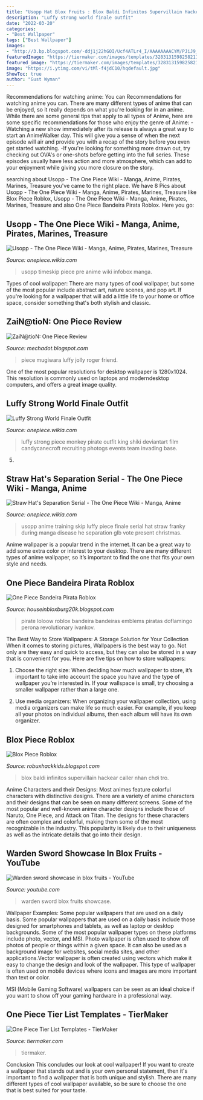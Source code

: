 ```yaml
---
title: "Usopp Hat Blox Fruits : Blox Baldi Infinitos Supervillain Hackear Caller Nhan Chơi Tro"
description: "Luffy strong world finale outfit"
date: "2022-03-20"
categories:
- "Best Wallpaper"
tags: ["Best Wallpaper"]
images:
- "http://3.bp.blogspot.com/-ddj1j22hGOI/Ucf4ATLr4_I/AAAAAAAACYM/PJiJ9_0Oego/s1600/One_Piece_jolly_roger_mugiwara.png"
featuredImage: "https://tiermaker.com/images/templates/3283131598258211.png"
featured_image: "https://tiermaker.com/images/templates/3283131598258211.png"
image: "https://i.ytimg.com/vi/tMl-f4jdC10/hqdefault.jpg"
ShowToc: true
author: "Gust Wyman"
---
```



Recommendations for watching anime: You can
Recommendations for watching anime you can. There are many different types of anime that can be enjoyed, so it really depends on what you're looking for in an anime. While there are some general tips that apply to all types of Anime, here are some specific recommendations for those who enjoy the genre of Anime: 
-Watching a new show immediately after its release is always a great way to start an AnimeWalker day. This will give you a sense of when the next episode will air and provide you with a recap of the story before you even get started watching. 
-If you're looking for something more drawn out, try checking out OVA's or one-shots before getting into the full series. These episodes usually have less action and more atmosphere, which can add to your enjoyment while giving you more closure on the story.

	

		
searching about Usopp - The One Piece Wiki - Manga, Anime, Pirates, Marines, Treasure you've came to the right place. We have 8 Pics about Usopp - The One Piece Wiki - Manga, Anime, Pirates, Marines, Treasure like Blox Piece Roblox, Usopp - The One Piece Wiki - Manga, Anime, Pirates, Marines, Treasure and also One Piece Bandeira Pirata Roblox. Here you go:
		
    
## Usopp - The One Piece Wiki - Manga, Anime, Pirates, Marines, Treasure

<img loading=lazy src="http://images1.wikia.nocookie.net/__cb20130603200509/onepiece/images/1/1d/Usopp_Anime_Pre_Timeskip_Infobox.png" onerror="this.onerror=null;this.src='https://tse3.mm.bing.net/th?id=OIP.K5GvtNHqOo_aSFCqTI-UVQHaPZ&amp;pid=15.1';" alt="Usopp - The One Piece Wiki - Manga, Anime, Pirates, Marines, Treasure">

_Source: onepiece.wikia.com_

>usopp timeskip piece pre anime wiki infobox manga. 

	

Types of cool wallpaper:
There are many types of cool wallpaper, but some of the most popular include abstract art, nature scenes, and pop art. If you're looking for a wallpaper that will add a little life to your home or office space, consider something that's both stylish and classic.

    
## ZaiN@tioN: One Piece Review

<img loading=lazy src="http://3.bp.blogspot.com/-ddj1j22hGOI/Ucf4ATLr4_I/AAAAAAAACYM/PJiJ9_0Oego/s1600/One_Piece_jolly_roger_mugiwara.png" onerror="this.onerror=null;this.src='https://tse1.mm.bing.net/th?id=OIP.KT-fHAdjH1RyeJnasb_DHQHaF7&amp;pid=15.1';" alt="ZaiN@tioN: One Piece Review">

_Source: mechadot.blogspot.com_

>piece mugiwara luffy jolly roger friend. 

	

One of the most popular resolutions for desktop wallpaper is 1280x1024. This resolution is commonly used on laptops and moderndesktop computers, and offers a great image quality.

    
## Luffy Strong World Finale Outfit

<img loading=lazy src="http://img2.wikia.nocookie.net/__cb20130210031230/onepiece/images/9/95/Luffy_Strong_World_Finale_Outfit.png" onerror="this.onerror=null;this.src='https://tse2.mm.bing.net/th?id=OIP.vmv-VCmlJH3Zd06Thb9bxgHaMz&amp;pid=15.1';" alt="Luffy Strong World Finale Outfit">

_Source: onepiece.wikia.com_

>luffy strong piece monkey pirate outfit king shiki deviantart film candycanecroft recruiting photogs events team invading base. 

	

5.

    
## Straw Hat&#039;s Separation Serial - The One Piece Wiki - Manga, Anime

<img loading=lazy src="http://static2.wikia.nocookie.net/__cb20130209010315/onepiece/images/e/e6/Usopp&#039;s_&quot;I&#039;ll-Die-If-I&#039;m-On-My-Own_Disease&quot;_Anime_Finale.png" onerror="this.onerror=null;this.src='https://tse2.mm.bing.net/th?id=OIP.VgedYl-EnxfkFCr3UJNs8QHaEK&amp;pid=15.1';" alt="Straw Hat&#039;s Separation Serial - The One Piece Wiki - Manga, Anime">

_Source: onepiece.wikia.com_

>usopp anime training skip luffy piece finale serial hat straw franky during manga disease he separation glb vote present christmas. 

	

Anime wallpaper is a popular trend in the internet. It can be a great way to add some extra color or interest to your desktop. There are many different types of anime wallpaper, so it’s important to find the one that fits your own style and needs.

    
## One Piece Bandeira Pirata Roblox

<img loading=lazy src="https://i.pinimg.com/236x/44/fa/63/44fa63bed9166729101ea4545a6e0204--jolly-one-piece-.jpg" onerror="this.onerror=null;this.src='https://tse3.mm.bing.net/th?id=OIP.JymrYHJNfpi6KvAxZDmrFQAAAA&amp;pid=15.1';" alt="One Piece Bandeira Pirata Roblox">

_Source: houseinbloxburg20k.blogspot.com_

>pirate loloow roblox bandeira bandeiras emblems piratas doflamingo perona revolutionary ivankov. 

	

The Best Way to Store Wallpapers: A Storage Solution for Your Collection
When it comes to storing pictures, Wallpapers is the best way to go. Not only are they easy and quick to access, but they can also be stored in a way that is convenient for you. Here are five tips on how to store wallpapers:
1) Choose the right size: When deciding how much wallpaper to store, it’s important to take into account the space you have and the type of wallpaper you’re interested in. If your wallspace is small, try choosing a smaller wallpaper rather than a large one.

2) Use media organizers: When organizing your wallpaper collection, using media organizers can make life so much easier. For example, if you keep all your photos on individual albums, then each album will have its own organizer.

    
## Blox Piece Roblox

<img loading=lazy src="https://i.pinimg.com/564x/4d/e8/2d/4de82da81031d9aa9def9af79a1d20e9.jpg" onerror="this.onerror=null;this.src='https://tse1.mm.bing.net/th?id=OIP.Y5fdrP7zi69IINif-1DzvAAAAA&amp;pid=15.1';" alt="Blox Piece Roblox">

_Source: robuxhackkids.blogspot.com_

>blox baldi infinitos supervillain hackear caller nhan chơi tro. 

	

Anime Characters and their Designs: Most animes feature colorful characters with distinctive designs.
There are a variety of anime characters and their designs that can be seen on many different screens. Some of the most popular and well-known anime character designs include those of Naruto, One Piece, and Attack on Titan. The designs for these characters are often complex and colorful, making them some of the most recognizable in the industry. This popularity is likely due to their uniqueness as well as the intricate details that go into their design.

    
## Warden Sword Showcase In Blox Fruits - YouTube

<img loading=lazy src="https://i.ytimg.com/vi/tMl-f4jdC10/hqdefault.jpg" onerror="this.onerror=null;this.src='https://tse1.mm.bing.net/th?id=OIP.GBOxu-WR9YdiowXyAJD0dAHaFj&amp;pid=15.1';" alt="Warden sword showcase in blox fruits - YouTube">

_Source: youtube.com_

>warden sword blox fruits showcase. 

	

Wallpaper Examples: Some popular wallpapers that are used on a daily basis.
Some popular wallpapers that are used on a daily basis include those designed for smartphones and tablets, as well as laptop or desktop backgrounds. Some of the most popular wallpaper types on these platforms include photo, vector, and MSI. 
Photo wallpaper is often used to show off photos of people or things within a given space. It can also be used as a background image for websites, social media sites, and other applications.Vector wallpaper is often created using vectors which make it easy to change the design and look of the wallpaper. This type of wallpaper is often used on mobile devices where icons and images are more important than text or color. 

MSI (Mobile Gaming Software) wallpapers can be seen as an ideal choice if you want to show off your gaming hardware in a professional way.

    
## One Piece Tier List Templates - TierMaker

<img loading=lazy src="https://tiermaker.com/images/templates/3283131598258211.png" onerror="this.onerror=null;this.src='https://tse1.mm.bing.net/th?id=OIP.MggIOu9bTd7DcYPWWysBtAHaF7&amp;pid=15.1';" alt="One Piece Tier List Templates - TierMaker">

_Source: tiermaker.com_

>tiermaker. 

	

Conclusion
This concludes our look at cool wallpaper! If you want to create a wallpaper that stands out and is your own personal statement, then it's important to find a wallpaper that is both unique and stylish. There are many different types of cool wallpaper available, so be sure to choose the one that is best suited for your taste.

